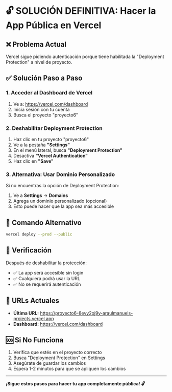 # 🔓 SOLUCIÓN DEFINITIVA: Hacer la App Pública en Vercel

## ❌ Problema Actual
Vercel sigue pidiendo autenticación porque tiene habilitada la "Deployment Protection" a nivel de proyecto.

## ✅ Solución Paso a Paso

### 1. Acceder al Dashboard de Vercel
1. Ve a: https://vercel.com/dashboard
2. Inicia sesión con tu cuenta
3. Busca el proyecto "proyecto6"

### 2. Deshabilitar Deployment Protection
1. Haz clic en tu proyecto "proyecto6"
2. Ve a la pestaña **"Settings"**
3. En el menú lateral, busca **"Deployment Protection"**
4. Desactiva **"Vercel Authentication"**
5. Haz clic en **"Save"**

### 3. Alternativa: Usar Dominio Personalizado
Si no encuentras la opción de Deployment Protection:
1. Ve a **Settings** → **Domains**
2. Agrega un dominio personalizado (opcional)
3. Esto puede hacer que la app sea más accesible

## 🚀 Comando Alternativo
```bash
vercel deploy --prod --public
```

## 🔧 Verificación
Después de deshabilitar la protección:
- ✅ La app será accesible sin login
- ✅ Cualquiera podrá usar la URL
- ✅ No se requerirá autenticación

## 📱 URLs Actuales
- **Última URL:** https://proyecto6-8evy2oj9y-araulmanuels-projects.vercel.app
- **Dashboard:** https://vercel.com/dashboard

## 🆘 Si No Funciona
1. Verifica que estés en el proyecto correcto
2. Busca "Deployment Protection" en Settings
3. Asegúrate de guardar los cambios
4. Espera 1-2 minutos para que se apliquen los cambios

---
**¡Sigue estos pasos para hacer tu app completamente pública! 🔓**
